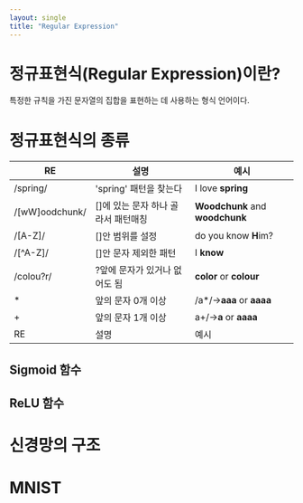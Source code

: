 ```yaml
---
layout: single
title: "Regular Expression"
---
```


# 정규표현식(Regular Expression)이란?  
특정한 규칙을 가진 문자열의 집합을 표현하는 데 사용하는 형식 언어이다.  

# 정규표현식의 종류  
|RE|설명|예시|
|---|---|---|
|/spring/|'spring' 패턴을 찾는다|I love **spring**|
|/[wW]oodchunk/|[]에 있는 문자 하나 골라서 패턴매칭|**Woodchunk** and **woodchunk**|
|/[A-Z]/|[]안 범위를 설정|do you know **H**im?|
|/[^A-Z]/|[]안 문자 제외한 패턴|I **know**|
|/colou?r/|?앞에 문자가 있거나 없어도 됨|**color** or **colour**|
|*|앞의 문자 0개 이상|/a*/->**aaa** or **aaaa**|
|+|앞의 문자 1개 이상|a+/->**a** or **aaaa**|
|RE|설명|예시|

## Sigmoid 함수  

## ReLU 함수  


# 신경망의 구조  


# MNIST


